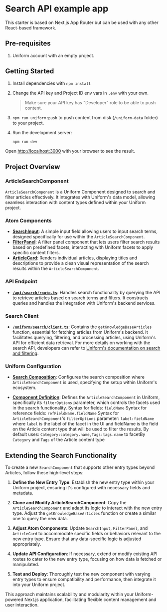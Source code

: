 # Search API example app

This starter is based on Next.js App Router but can be used with any other React-based framework.

## Pre-requisites

1. Uniform account with an empty project.

## Getting Started

1. Install dependencies with `npm install`
1. Change the API key and Project ID env vars in `.env` with your own.
    > Make sure your API key has "Developer" role to be able to push content.
2. `npm run uniform:push` to push content from disk (`/uniform-data` folder) to your project. 
3. Run the development server:

    ```bash
    npm run dev
    ```

Open [http://localhost:3000](http://localhost:3000) with your browser to see the result.

## Project Overview

### ArticleSearchComponent

`ArticleSearchComponent` is a Uniform Component designed to search and filter articles effectively. It integrates with Uniform's data model, allowing seamless interaction with content types defined within your Uniform project.

### Atom Components

- **[SearchInput](https://github.com/ArtemNizelnyk/uniform-search-playground/blob/main/nextjs-app-router/components/Search/SearchInput/index.tsx)**: A simple input field allowing users to input search terms, designed specifically for use within the `ArticleSearchComponent`.
- **[FilterPanel](https://github.com/ArtemNizelnyk/uniform-search-playground/blob/main/nextjs-app-router/components/Search/FilterPanel/index.tsx)**: A filter panel component that lets users filter search results based on predefined facets, interacting with Uniform facets to apply specific content filters.
- **[ArticleCard](https://github.com/ArtemNizelnyk/uniform-search-playground/blob/main/nextjs-app-router/components/Search/ArticleCard/index.tsx)**: Renders individual articles, displaying titles and descriptions to provide a clean visual representation of the search results within the `ArticleSearchComponent`.

### API Endpoint

- **[`/api/search/route.ts`](https://github.com/ArtemNizelnyk/uniform-search-playground/blob/main/nextjs-app-router/api/search/route.ts)**: Handles search functionality by querying the API to retrieve articles based on search terms and filters. It constructs queries and handles the integration with Uniform's backend services.

### Search Client

- **[`/uniform/search/client.ts`](https://github.com/ArtemNizelnyk/uniform-search-playground/blob/main/nextjs-app-router/uniform/search/client.ts)**: Contains the `getKnowledgeBaseArticles` function, essential for fetching articles from Uniform's backend. It facilitates querying, filtering, and processing articles, using Uniform's API for efficient data retrieval. For more details on working with the search API, developers can refer to [Uniform's documentation on search and filtering](https://docs.uniform.app/docs/knowledge-base/search-and-filtering).

### Uniform Configuration

- **[Search Composition](https://github.com/ArtemNizelnyk/uniform-search-playground/blob/main/nextjs-app-router/uniform-data/composition/f6d9bd25-296d-4c1c-9a8a-139911cbd165.yaml)**: Configures the search composition where `ArticleSearchComponent` is used, specifying the setup within Uniform's ecosystem.
  
- **[Component Definition](https://github.com/ArtemNizelnyk/uniform-search-playground/blob/main/nextjs-app-router/uniform-data/component/articleSearchComponent.yaml)**: Defines the `ArticleSearchComponent` in Uniform, specifically its `filterOptions` parameter, which controls the facets used in the search functionality. 
Syntax for fields: `fieldName` 
Syntax for reference fields: `refFieldName.fieldName` 
Syntax for `ArticleSearchComponent`'s `filterOptions` parameter: `label:fieldName`
where `label` is the label of the facet in the UI and fieldName is the field on the Article content type that will be used to filter the results.
By default uses: `Category:category.name,Tags:tags.name` to facetBy `Category` and `Tags` of the Article content type

## Extending the Search Functionality

To create a new `SearchComponent` that supports other entry types beyond Articles, follow these high-level steps:

1. **Define the New Entry Type**: Establish the new entry type within your Uniform project, ensuring it's configured with necessary fields and metadata.

2. **Clone and Modify ArticleSearchComponent**: Copy the `ArticleSearchComponent` and adapt its logic to interact with the new entry type. Adjust the `getKnowledgeBaseArticles` function or create a similar one to query the new data.

3. **Adjust Atom Components**: Update `SearchInput`, `FilterPanel`, and `ArticleCard` to accommodate specific fields or behaviors relevant to the new entry type. Ensure that any data-specific logic is adjusted appropriately.

4. **Update API Configuration**: If necessary, extend or modify existing API routes to cater to the new entry type, focusing on how data is fetched or manipulated.

5. **Test and Deploy**: Thoroughly test the new component with varying entry types to ensure compatibility and performance, then integrate it into your Uniform project.

This approach maintains scalability and modularity within your Uniform-powered Next.js application, facilitating flexible content management and user interaction.
